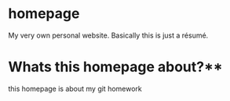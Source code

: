 # homepage

My very own personal website. Basically this is just a résumé.

# Whats this homepage about?\*\*

this homepage is about my git homework
